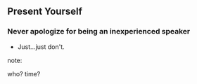 ## Present Yourself

### Never apologize for being an inexperienced speaker

* Just…just don't.

note:

who?
time?
